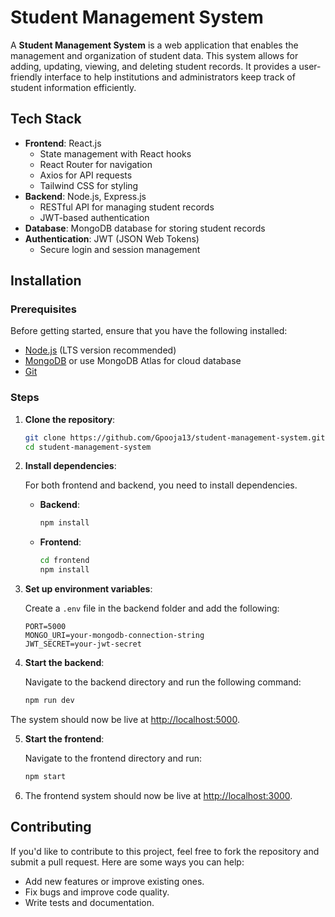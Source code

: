# Student Management System

A **Student Management System** is a web application that enables the management and organization of student data. This system allows for adding, updating, viewing, and deleting student records. It provides a user-friendly interface to help institutions and administrators keep track of student information efficiently.

## Tech Stack

- **Frontend**: React.js
  - State management with React hooks
  - React Router for navigation
  - Axios for API requests
  - Tailwind CSS for styling
- **Backend**: Node.js, Express.js
  - RESTful API for managing student records
  - JWT-based authentication
- **Database**: MongoDB database for storing student records
- **Authentication**: JWT (JSON Web Tokens)
  - Secure login and session management

## Installation

### Prerequisites

Before getting started, ensure that you have the following installed:

- [Node.js](https://nodejs.org/) (LTS version recommended)
- [MongoDB](https://www.mongodb.com/) or use MongoDB Atlas for cloud database
- [Git](https://git-scm.com/)

### Steps

1. **Clone the repository**:

   ```bash
   git clone https://github.com/Gpooja13/student-management-system.git
   cd student-management-system
   ```

2. **Install dependencies**:

   For both frontend and backend, you need to install dependencies.

   - **Backend**:

     ```bash
     npm install
     ```

   - **Frontend**:

     ```bash
     cd frontend
     npm install
     ```

3. **Set up environment variables**:

   Create a `.env` file in the backend folder and add the following:

   ```
   PORT=5000
   MONGO_URI=your-mongodb-connection-string
   JWT_SECRET=your-jwt-secret
   ```

4. **Start the backend**:

   Navigate to the backend directory and run the following command:

   ```bash
   npm run dev
   ```
The system should now be live at [http://localhost:5000](http://localhost:5000).

5. **Start the frontend**:

   Navigate to the frontend directory and run:

   ```bash
   npm start
   ```

6. The frontend system should now be live at [http://localhost:3000](http://localhost:3000).


## Contributing

If you'd like to contribute to this project, feel free to fork the repository and submit a pull request. Here are some ways you can help:

- Add new features or improve existing ones.
- Fix bugs and improve code quality.
- Write tests and documentation.
